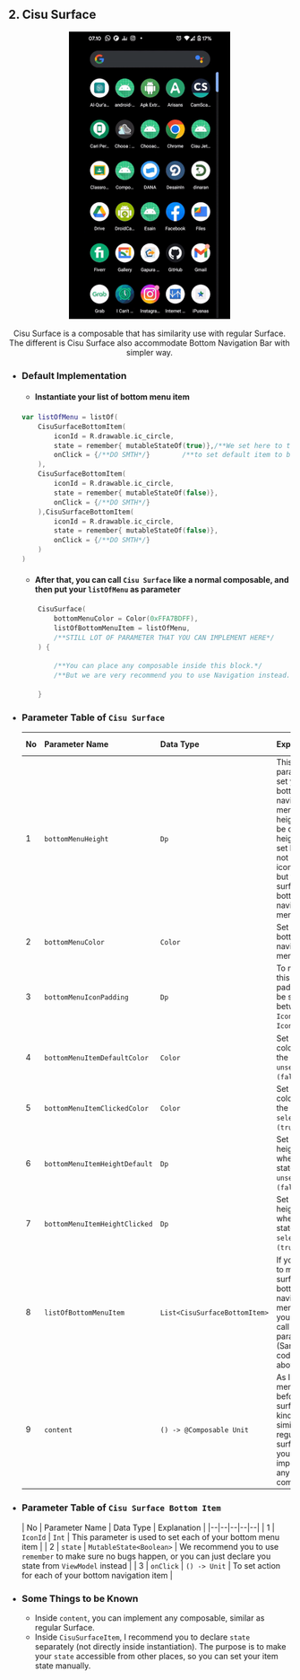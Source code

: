 
## 2. Cisu Surface
<p align="center">
<img src = "https://raw.githubusercontent.com/fahmirumagutawan/Cisu-Jetpack-Component/master/docs/CisuSurface_Preview.gif" height = "512" >
<p align="center">Cisu Surface is a composable that has similarity use with regular Surface. The different is Cisu Surface also accommodate  Bottom Navigation Bar with simpler way.</p>
</p>

-	### Default Implementation
	- #### Instantiate your list of bottom menu item
	```kotlin
	var listOfMenu = listOf(  
		CisuSurfaceBottomItem(  
			iconId = R.drawable.ic_circle,  
			state = remember{ mutableStateOf(true)},/**We set here to true, */
			onClick = {/**DO SMTH*/}		/**to set default item to be selected first*/  
		),  
		CisuSurfaceBottomItem(  
			iconId = R.drawable.ic_circle,  
			state = remember{ mutableStateOf(false)},  
			onClick = {/**DO SMTH*/}
		),CisuSurfaceBottomItem(  
			iconId = R.drawable.ic_circle,  
			state = remember{ mutableStateOf(false)},  
			onClick = {/**DO SMTH*/}
		)  
	)
	```
	- #### After that, you can call `Cisu Surface` like a normal composable, and then put your `listOfMenu` as parameter
	```kotlin
		CisuSurface(  
		    bottomMenuColor = Color(0xFFA7BDFF),  
			listOfBottomMenuItem = listOfMenu,
			/**STILL LOT OF PARAMETER THAT YOU CAN IMPLEMENT HERE*/
		) {  
		
			/**You can place any composable inside this block.*/
			/**But we are very recommend you to use Navigation instead.*/  
			
		}
	```  
- ### Parameter Table of `Cisu Surface`
	
	| No |Parameter Name | Data Type | Explanation | Default Value |
	|--|--|--|--|--|
	| 1 | `bottomMenuHeight` | `Dp` | This parameter set your bottom navigation menu height. To be clear, height to be set here is not your icon height, but the surface of bottom navigation menu | `64.dp`  |
	| 2 | `bottomMenuColor` | `Color` | Set you bottom navigation menu color | `Color.White` |
	| 3 | `bottomMenuIconPadding` | `Dp` | To make this clear, padding to be set is between `Icon` and `Icon Shadow` | `16.dp` |
	| 4 | `bottomMenuItemDefaultColor` | `Color` | Set the icon color when the state is `unselected (false)` | `Color.Black` |
	| 5 | `bottomMenuItemClickedColor` | `Color` | Set the icon color when the state is `selected (true)` | `Color.Gray` |
	| 6 | `bottomMenuItemHeightDefault` | `Dp` | Set the icon height when the state is `unselected (false)` | `24.dp` |
	| 7 | `bottomMenuItemHeightClicked` | `Dp` | Set the icon height when the state is `selected (true)` | `48.dp` |
	| 8 | `listOfBottomMenuItem` | `List<CisuSurfaceBottomItem>` | If you want to make this surface has bottom navigation menu, then you should call this parameter. (Sample code at above) | `null` |
	| 9 | `content` | `() -> @Composable Unit` | As I mentioned before, this surface is kind of similar with regular surface. So you can implement any composable | No Default |

- ### Parameter Table of `Cisu Surface Bottom Item`
	| No | Parameter Name | Data Type | Explanation |
	|--|--|--|--|--|
	| 1 | `IconId` | `Int` | This parameter is used to set each of your bottom menu item |
	| 2 | `state` | `MutableState<Boolean>` | We recommend you to use `remember` to make sure no bugs happen, or you can just declare you state from `ViewModel` instead |
	| 3 | `onClick` | `() -> Unit` | To set action for each of your bottom navigation item |
- ### Some Things to be Known
	- Inside `content`, you can implement any composable, similar as regular Surface.
	- Inside `CisuSurfaceItem`, I recommend you to declare `state` separately (not directly inside instantiation). The purpose is to make your `state` accessible from other places, so you can set your item state manually. 

